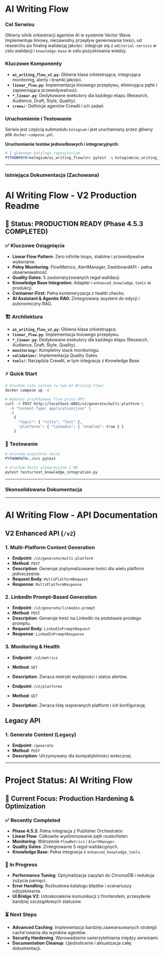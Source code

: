 # AI Writing Flow

### Cel Serwisu
Główny silnik orkiestracji agentów AI w systemie Vector Wave. Implementuje liniowy, niezawodny przepływ generowania treści, od researchu po finalną walidację jakości. Integruje się z `editorial-service` w celu walidacji i `knowledge-base` w celu pozyskiwania wiedzy.

### Kluczowe Komponenty
- **`ai_writing_flow_v2.py`**: Główna klasa orkiestrująca, integrująca monitoring, alerty i bramki jakości.
- **`linear_flow.py`**: Implementacja liniowego przepływu, eliminująca pętle i zapewniająca przewidywalność.
- **`*_linear.py`**: Dedykowane exekutory dla każdego etapu (Research, Audience, Draft, Style, Quality).
- **`crews/`**: Definicje agentów CrewAI i ich zadań.

### Uruchomienie i Testowanie
Serwis jest częścią submodułu `kolegium` i jest uruchamiany przez główny plik `docker-compose.yml`.

**Uruchomienie testów jednostkowych i integracyjnych:**
```bash
# Z głównego katalogu repozytorium
PYTHONPATH=kolegium/ai_writing_flow/src pytest -q kolegium/ai_writing_flow/tests
```

---
### Istniejąca Dokumentacja (Zachowana)

# AI Writing Flow - V2 Production Readme

## 🚀 Status: **PRODUCTION READY** (Phase 4.5.3 COMPLETED)

### ✅ Kluczowe Osiągnięcia
- **Linear Flow Pattern**: Zero infinite loops, stabilne i przewidywalne wykonanie.
- **Pełny Monitoring**: FlowMetrics, AlertManager, DashboardAPI - pełna obserwowalność.
- **Quality Gates**: 5 zautomatyzowanych reguł walidacji.
- **Knowledge Base Integration**: Adapter i `enhanced_knowledge_tools` w produkcji.
- **Container-First**: Pełna konteneryzacja z health checks.
- **AI Assistant & Agentic RAG**: Zintegrowany asystent do edycji i autonomiczny RAG.

### 🏗️ Architektura
- **`ai_writing_flow_v2.py`**: Główna klasa orkiestrująca.
- **`linear_flow.py`**: Implementacja liniowego przepływu.
- **`*_linear.py`**: Dedykowane exekutory dla każdego etapu (Research, Audience, Draft, Style, Quality).
- **`monitoring/`**: Kompletny stack monitoringu.
- **`validation/`**: Implementacja Quality Gates.
- **`tools/`**: Narzędzia CrewAI, w tym integracja z Knowledge Base.

### ⚡ Quick Start
```bash
# Uruchom cały system (w tym AI Writing Flow)
docker compose up -d

# Wykonaj przykładowy flow przez API
curl -X POST http://localhost:8001/v2/generate/multi-platform \
  -H "Content-Type: application/json" \
  -d 
    {
      "topic": { "title": "Test" },
      "platforms": { "linkedin": { "enabled": true } }
    }
```

### 🧪 Testowanie
```bash
# Uruchom wszystkie testy
PYTHONPATH=./src pytest

# Uruchom testy integracyjne z KB
pytest tests/test_knowledge_integration.py
```

---
### Skonsolidowana Dokumentacja

---
# AI Writing Flow - API Documentation

## V2 Enhanced API (`/v2`)

### 1. Multi-Platform Content Generation
- **Endpoint**: `/v2/generate/multi-platform`
- **Method**: `POST`
- **Description**: Generuje zoptymalizowane treści dla wielu platform jednocześnie.
- **Request Body**: `MultiPlatformRequest`
- **Response**: `MultiPlatformResponse`

### 2. LinkedIn Prompt-Based Generation
- **Endpoint**: `/v2/generate/linkedin-prompt`
- **Method**: `POST`
- **Description**: Generuje treść na LinkedIn na podstawie prostego promptu.
- **Request Body**: `LinkedInPromptRequest`
- **Response**: `LinkedInPromptResponse`

### 3. Monitoring & Health
- **Endpoint**: `/v2/metrics`
- **Method**: `GET`
- **Description**: Zwraca metryki wydajności i status alertów.

- **Endpoint**: `/v2/platforms`
- **Method**: `GET`
- **Description**: Zwraca listę wspieranych platform i ich konfigurację.

## Legacy API

### 1. Generate Content (Legacy)
- **Endpoint**: `/generate`
- **Method**: `POST`
- **Description**: Utrzymywany dla kompatybilności wstecznej.
---
# Project Status: AI Writing Flow

## 🎯 Current Focus: **Production Hardening & Optimization**

### ✅ Recently Completed
- **Phase 4.5.3**: Pełna integracja z Publisher Orchestrator.
- **Linear Flow**: Całkowite wyeliminowanie pętli router/listen.
- **Monitoring**: Wdrożenie `FlowMetrics` i `AlertManager`.
- **Quality Gates**: Zintegrowanie 5 reguł walidacyjnych.
- **Knowledge Base**: Pełna integracja z `enhanced_knowledge_tools`.

### 🚧 In Progress
- **Performance Tuning**: Optymalizacja zapytań do ChromaDB i redukcja zużycia pamięci.
- **Error Handling**: Rozbudowa katalogu błędów i scenariuszy odzyskiwania.
- **UI Bridge V2**: Udoskonalenie komunikacji z frontendem, przesyłanie bardziej szczegółowych statusów.

### ⏳ Next Steps
- **Advanced Caching**: Implementacja bardziej zaawansowanych strategii cache'owania dla wyników agentów.
- **Security Hardening**: Wprowadzenie uwierzytelniania między serwisami.
- **Documentation Cleanup**: Ujednolicenie i aktualizacja całej dokumentacji.

